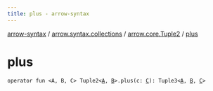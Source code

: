 ```yaml
---
title: plus - arrow-syntax
---
```


[arrow-syntax](../../index.html) / [arrow.syntax.collections](../index.html) / [arrow.core.Tuple2](index.html) / [plus](./plus.html)

# plus

`operator fun <A, B, C> Tuple2<`[`A`](plus.html#A)`, `[`B`](plus.html#B)`>.plus(c: `[`C`](plus.html#C)`): Tuple3<`[`A`](plus.html#A)`, `[`B`](plus.html#B)`, `[`C`](plus.html#C)`>`